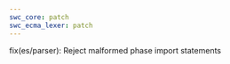 ```yaml
---
swc_core: patch
swc_ecma_lexer: patch
---
```


fix(es/parser): Reject malformed phase import statements
